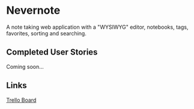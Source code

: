 # Nevernote

A note taking web application with a "WYSIWYG" editor, notebooks, tags, favorites, sorting and searching.

## Completed User Stories

Coming soon...

## Links
[Trello Board](https://trello.com/b/kUy04psi/nevernote)
